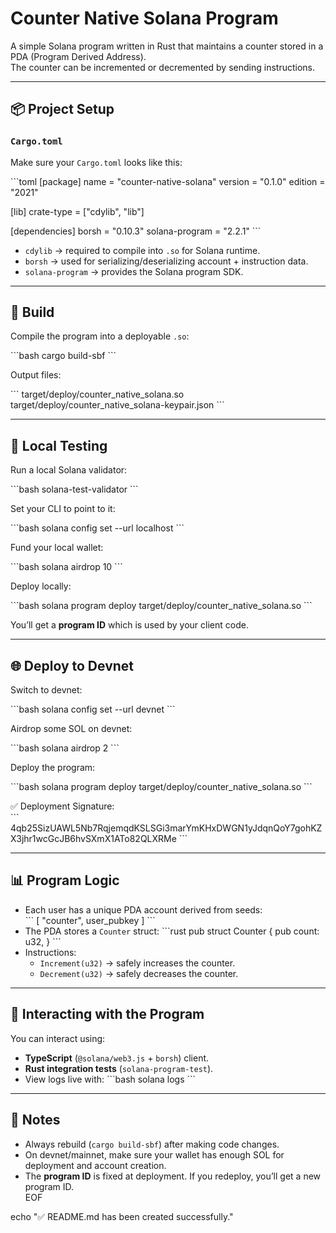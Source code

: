 
# Counter Native Solana Program

A simple Solana program written in Rust that maintains a counter stored in a PDA (Program Derived Address).  
The counter can be incremented or decremented by sending instructions.

---

## 📦 Project Setup

### `Cargo.toml`
Make sure your `Cargo.toml` looks like this:

\`\`\`toml
[package]
name = "counter-native-solana"
version = "0.1.0"
edition = "2021"

[lib]
crate-type = ["cdylib", "lib"]

[dependencies]
borsh = "0.10.3"
solana-program = "2.2.1"
\`\`\`

- `cdylib` → required to compile into `.so` for Solana runtime.  
- `borsh` → used for serializing/deserializing account + instruction data.  
- `solana-program` → provides the Solana program SDK.

---

## 🔨 Build

Compile the program into a deployable `.so`:

\`\`\`bash
cargo build-sbf
\`\`\`

Output files:

\`\`\`
target/deploy/counter_native_solana.so
target/deploy/counter_native_solana-keypair.json
\`\`\`

---

## 🧪 Local Testing

Run a local Solana validator:

\`\`\`bash
solana-test-validator
\`\`\`

Set your CLI to point to it:

\`\`\`bash
solana config set --url localhost
\`\`\`

Fund your local wallet:

\`\`\`bash
solana airdrop 10
\`\`\`

Deploy locally:

\`\`\`bash
solana program deploy target/deploy/counter_native_solana.so
\`\`\`

You’ll get a **program ID** which is used by your client code.

---

## 🌐 Deploy to Devnet

Switch to devnet:

\`\`\`bash
solana config set --url devnet
\`\`\`

Airdrop some SOL on devnet:

\`\`\`bash
solana airdrop 2
\`\`\`

Deploy the program:

\`\`\`bash
solana program deploy target/deploy/counter_native_solana.so
\`\`\`

✅ Deployment Signature:  
\`\`\`
4qb25SizUAWL5Nb7RqjemqdKSLSGi3marYmKHxDWGN1yJdqnQoY7gohKZX3jhr1wcGcJB6hvSXmX1ATo82QLXRMe
\`\`\`

---

## 📊 Program Logic

- Each user has a unique PDA account derived from seeds:  
  \`\`\`
  [ "counter", user_pubkey ]
  \`\`\`
- The PDA stores a `Counter` struct:
  \`\`\`rust
  pub struct Counter {
      pub count: u32,
  }
  \`\`\`
- Instructions:
  - `Increment(u32)` → safely increases the counter.
  - `Decrement(u32)` → safely decreases the counter.

---

## 📡 Interacting with the Program

You can interact using:
- **TypeScript** (`@solana/web3.js` + `borsh`) client.  
- **Rust integration tests** (`solana-program-test`).  
- View logs live with:
  \`\`\`bash
  solana logs
  \`\`\`

---

## 📝 Notes
- Always rebuild (`cargo build-sbf`) after making code changes.  
- On devnet/mainnet, make sure your wallet has enough SOL for deployment and account creation.  
- The **program ID** is fixed at deployment. If you redeploy, you’ll get a new program ID.  
EOF

echo "✅ README.md has been created successfully."
